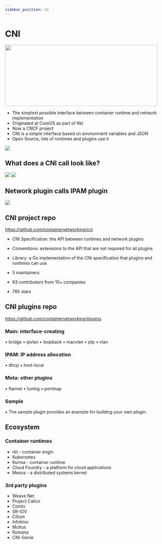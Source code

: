 ```yaml
---
sidebar_position: 22
---
```


# CNI


<img src="https://www.cni.dev/img/logos/cni-horizontal-color.png" height = "200" width="500"/>




- The simplest possible interface between container runtime and network implementation 
- Originated at CoreOS as part of Rkt
- Now a CNCF project
- CNI is a simple interface based on environment variables
and JSON
- Open Source, lots of runtimes and plugins use it 



<img src="https://drive.google.com/uc?export=view&id=10vbJF-9dTqSyGjWBdiw0NXN7MGuPkesZ"/>






## What does a CNI call look like?




<img src="https://drive.google.com/uc?export=view&id=1f9pp6N324KNgLA5z6rhLBriEGHZgkGyt"/>



  <img src="https://drive.google.com/uc?export=view&id=1yaDaR3oUel7g90Yt0RzMx6aRyFZuxq4e"  />





## Network plugin calls IPAM plugin  




<img src="https://drive.google.com/uc?export=view&id=1s6p7va63Sja8wD01ZP2fSb4iTcq_FOzA"/>





## CNI project repo
https://github.com/containernetworking/cni

- CNI Specification: the API between runtimes and network plugins
- Conventions: extensions to the API that are not required for all plugins
- Library: a Go implementation of the CNI specification that plugins and runtimes can use

- 5 maintainers
- 63 contributors from 10+ companies
- 785 stars




## CNI plugins repo

https://github.com/containernetworking/plugins



### **Main: interface-creating**
• bridge
• ipvlan
• loopback
• macvlan
• ptp
• vlan



### **IPAM: IP address allocation**
• dhcp
• host-local



### **Meta: other plugins**
• flannel
• tuning
• portmap



### **Sample**
• The sample plugin provides an
example for building your own
plugin.




## Ecosystem



### **Container runtimes**
- rkt - container engin
- Kubernetes
- Kurma - container runtime
- Cloud Foundry - a platform for cloud applications
- Mesos - a distributed systems kernel



### **3rd party plugins**
- Weave Net
- Project Calico
- Contiv
- SR-IOV
- Cilium
- Infoblox
- Multus
- Romana
- CNI-Genie
 
